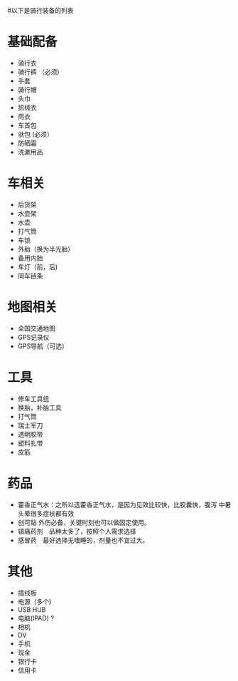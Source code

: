 #以下是骑行装备的列表

# 基础配备 #

  * 骑行衣
  * 骑行裤 （必须)
  * 手套
  * 骑行帽
  * 头巾
  * 抓绒衣
  * 雨衣
  * 车首包
  * 驮包 (必须）
  * 防晒霜
  * 洗漱用品



# 车相关 #
  * 后货架
  * 水壶架
  * 水壶
  * 打气筒
  * 车锁
  * 外胎（换为半光胎）
  * 备用内胎
  * 车灯（前，后)
  * 同车链条

# 地图相关 #
  * 全国交通地图
  * GPS记录仪
  * GPS导航（可选）

# 工具 #
  * 修车工具组
  * 换胎，补胎工具
  * 打气筒
  * 瑞士军刀
  * 透明胶带
  * 塑料扎带
  * 皮筋

# 药品 #
  * 藿香正气水：之所以选藿香正气水，是因为见效比较快，比胶囊快，腹泻 中暑 头晕很多症状都有效
  * 创可贴 外伤必备，关键时刻也可以做固定使用。
  * 镇痛药剂　品种太多了，按照个人需求选择
  * 感冒药　最好选择无嗜睡的，剂量也不宜过大。

# 其他 #
  * 插线板
  * 电源（多个)
  * USB HUB
  * 电脑(IPAD) ?
  * 相机
  * DV
  * 手机
  * 现金
  * 银行卡
  * 信用卡